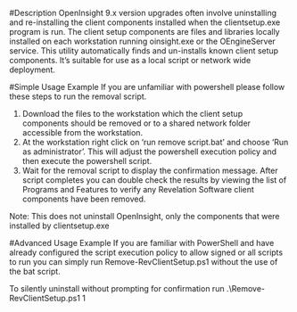 #Description
OpenInsight 9.x version upgrades often involve uninstalling and re-installing the client components installed when the clientsetup.exe program is run. The client setup components are files and libraries locally installed on each workstation running oinsight.exe or the OEngineServer service. This utility automatically finds and un-installs known client setup components. It’s suitable for use as a local script or network wide deployment.

#Simple Usage Example
If you are unfamiliar with powershell please follow these steps to run the removal script.
1. Download the files to the workstation which the client setup components should be removed or to a shared network folder accessible from the workstation.
2. At the workstation right click on ‘run remove script.bat’ and choose ‘Run as administrator’. This will adjust the powershell execution policy and then execute the powershell script.
3. Wait for the removal script to display the confirmation message.  After script completes you can double check the results by viewing the list of Programs and Features to verify any Revelation Software client components have been removed.

Note: This does not uninstall OpenInsight, only the components that were installed by clientsetup.exe

#Advanced Usage Example
If you are familiar with PowerShell and have already configured the script execution policy to allow signed or all scripts to run you can simply run Remove-RevClientSetup.ps1 without the use of the bat script.

To silently uninstall without prompting for confirmation run
  .\Remove-RevClientSetup.ps1 1


